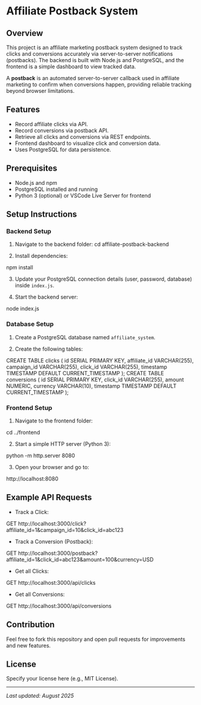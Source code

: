# Affiliate Postback System

## Overview

This project is an affiliate marketing postback system designed to track clicks and conversions accurately via server-to-server notifications (postbacks). The backend is built with Node.js and PostgreSQL, and the frontend is a simple dashboard to view tracked data.

A **postback** is an automated server-to-server callback used in affiliate marketing to confirm when conversions happen, providing reliable tracking beyond browser limitations.

## Features

- Record affiliate clicks via API.
- Record conversions via postback API.
- Retrieve all clicks and conversions via REST endpoints.
- Frontend dashboard to visualize click and conversion data.
- Uses PostgreSQL for data persistence.

## Prerequisites

- Node.js and npm
- PostgreSQL installed and running
- Python 3 (optional) or VSCode Live Server for frontend

## Setup Instructions

### Backend Setup

1. Navigate to the backend folder:
   cd affiliate-postback-backend



2. Install dependencies:

npm install

3. Update your PostgreSQL connection details (user, password, database) inside `index.js`.

4. Start the backend server:

node index.js

### Database Setup

1. Create a PostgreSQL database named `affiliate_system`.

2. Create the following tables:

CREATE TABLE clicks (
id SERIAL PRIMARY KEY,
affiliate_id VARCHAR(255),
campaign_id VARCHAR(255),
click_id VARCHAR(255),
timestamp TIMESTAMP DEFAULT CURRENT_TIMESTAMP
);
CREATE TABLE conversions (
id SERIAL PRIMARY KEY,
click_id VARCHAR(255),
amount NUMERIC,
currency VARCHAR(10),
timestamp TIMESTAMP DEFAULT CURRENT_TIMESTAMP
);

### Frontend Setup

1. Navigate to the frontend folder:


cd ../frontend

2. Start a simple HTTP server (Python 3):


python -m http.server 8080

3. Open your browser and go to:


http://localhost:8080

## Example API Requests

- Track a Click:


GET http://localhost:3000/click?affiliate_id=1&campaign_id=10&click_id=abc123

- Track a Conversion (Postback):


GET http://localhost:3000/postback?affiliate_id=1&click_id=abc123&amount=100&currency=USD

- Get all Clicks:


GET http://localhost:3000/api/clicks

- Get all Conversions:

GET http://localhost:3000/api/conversions

## Contribution

Feel free to fork this repository and open pull requests for improvements and new features.

## License

Specify your license here (e.g., MIT License).

---

*Last updated: August 2025*

